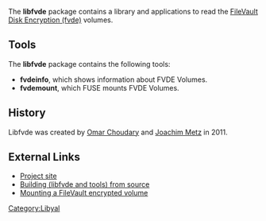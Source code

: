 The **libfvde** package contains a library and applications to read the
[FileVault Disk Encryption (fvde)](FileVault_Disk_Encryption "wikilink")
volumes.

## Tools

The **libfvde** package contains the following tools:

- **fvdeinfo**, which shows information about FVDE Volumes.
- **fvdemount**, which FUSE mounts FVDE Volumes.

## History

Libfvde was created by [Omar Choudary](Omar_Choudary "wikilink") and
[Joachim Metz](Joachim_Metz "wikilink") in 2011.

## External Links

- [Project site](https://github.com/libyal/libfvde/)
- [Building (libfvde and tools) from
  source](https://github.com/libyal/libfvde/wiki/Building)
- [Mounting a FileVault encrypted
  volume](https://github.com/libyal/libfvde/wiki/Mounting)

[Category:Libyal](Category:Libyal "wikilink")